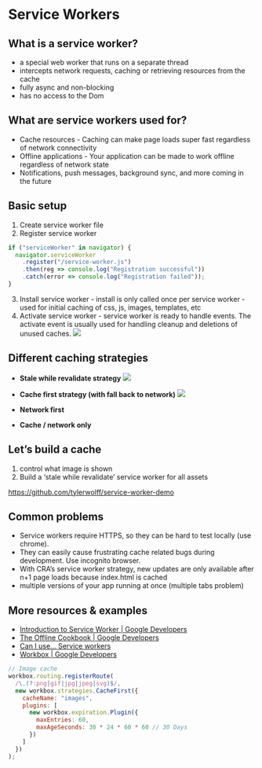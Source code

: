 # Service Workers

## What is a service worker?

- a special web worker that runs on a separate thread
- intercepts network requests, caching or retrieving resources from the cache
- fully async and non-blocking
- has no access to the Dom

## What are service workers used for?

- Cache resources - Caching can make page loads super fast regardless of network connectivity
- Offline applications - Your application can be made to work offline regardless of network state
- Notifications, push messages, background sync, and more coming in the future

## Basic setup

1. Create service worker file
2. Register service worker

```js
if ("serviceWorker" in navigator) {
  navigator.serviceWorker
    .register("/service-worker.js")
    .then(reg => console.log("Registration successful"))
    .catch(error => console.log("Registration failed"));
}
```

3. Install service worker - install is only called once per service worker - used for initial caching of css, js, images, templates, etc
4. Activate service worker - service worker is ready to handle events. The activate event is usually used for handling cleanup and deletions of unused caches.
   ![](https://paper-attachments.dropbox.com/s_7A54A0B9C400A1FEBB099144C9CF74FBD762AA0FF5D18E3029D19880E8CD1C78_1560784310032_72ed77b1720512da.png)

## Different caching strategies

- **Stale while revalidate strategy**
  ![](https://paper-attachments.dropbox.com/s_7A54A0B9C400A1FEBB099144C9CF74FBD762AA0FF5D18E3029D19880E8CD1C78_1560784332169_stale-while-revalidate.png)

- **Cache first strategy (with fall back to network)**
  ![](https://paper-attachments.dropbox.com/s_7A54A0B9C400A1FEBB099144C9CF74FBD762AA0FF5D18E3029D19880E8CD1C78_1560784355197_cache-first.png)

- **Network first**
- **Cache / network only**

## Let’s build a cache

1. control what image is shown
2. Build a ‘stale while revalidate’ service worker for all assets

https://github.com/tylerwolff/service-worker-demo

## Common problems

- Service workers require HTTPS, so they can be hard to test locally (use chrome).
- They can easily cause frustrating cache related bugs during development. Use incognito browser.
- With CRA’s service worker strategy, new updates are only available after n+1 page loads because index.html is cached
- multiple versions of your app running at once (multiple tabs problem)

## More resources & examples

- [Introduction to Service Worker | Google Developers](https://developers.google.com/web/ilt/pwa/introduction-to-service-worker)
- [The Offline Cookbook | Google Developers](https://developers.google.com/web/fundamentals/instant-and-offline/offline-cookbook/)
- [Can I use… Service workers](https://caniuse.com/#feat=serviceworkers)
- [Workbox | Google Developers](https://developers.google.com/web/tools/workbox/)

```js
// Image cache
workbox.routing.registerRoute(
  /\.(?:png|gif|jpg|jpeg|svg)$/,
  new workbox.strategies.CacheFirst({
    cacheName: "images",
    plugins: [
      new workbox.expiration.Plugin({
        maxEntries: 60,
        maxAgeSeconds: 30 * 24 * 60 * 60 // 30 Days
      })
    ]
  })
);
```
